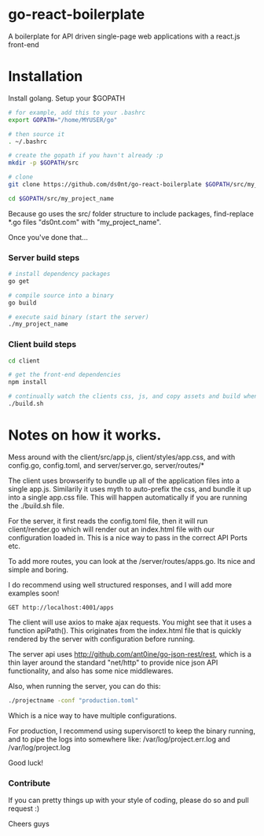 # go-react-boilerplate

A boilerplate for API driven single-page web applications with a react.js front-end

# Installation

Install golang. Setup your $GOPATH

```bash
# for example, add this to your .bashrc
export GOPATH="/home/MYUSER/go"

# then source it
. ~/.bashrc
```

```bash
# create the gopath if you havn't already :p
mkdir -p $GOPATH/src

# clone
git clone https://github.com/ds0nt/go-react-boilerplate $GOPATH/src/my_project_name

cd $GOPATH/src/my_project_name
```
Because go uses the src/ folder structure to include packages, find-replace *.go files "ds0nt.com" with "my_project_name".

Once you've done that...


### Server build steps

```bash
# install dependency packages
go get

# compile source into a binary
go build

# execute said binary (start the server)
./my_project_name
```


### Client build steps

```bash
cd client

# get the front-end dependencies
npm install

# continually watch the clients css, js, and copy assets and build when changed
./build.sh

```


# Notes on how it works.

Mess around with the client/src/app.js, client/styles/app.css, and with config.go, config.toml, and server/server.go, server/routes/*

The client uses browserify to bundle up all of the application files into a single app.js. Similarily it uses myth to auto-prefix the css, and bundle it up into a single app.css file. This will happen automatically if you are running the ./build.sh file.

For the server, it first reads the config.toml file, then it will run client/render.go which will render out an index.html file with our configuration loaded in. This is a nice way to pass in the correct API Ports etc.

To add more routes, you can look at the /server/routes/apps.go. Its nice and simple and boring.

I do recommend using well structured responses, and I will add more examples soon!

```
GET http://localhost:4001/apps
```

The client will use axios to make ajax requests. You might see that it uses a function apiPath(). This originates from the index.html file that is quickly rendered by the server with configuration before running.
 
The server api uses http://github.com/ant0ine/go-json-rest/rest, which is a thin layer around the standard "net/http" to provide nice json API functionality, and also has some nice middlewares.

Also, when running the server, you can do this:

```bash
./projectname -conf "production.toml"
```

Which is a nice way to have multiple configurations.

For production, I recommend using supervisorctl to keep the binary running, and to pipe the logs into somewhere like: /var/log/project.err.log and /var/log/project.log

Good luck!


### Contribute
 
 If you can pretty things up with your style of coding, please do so and pull request :)
 
 Cheers guys

